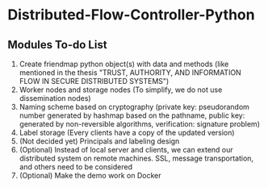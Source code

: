 # Distributed-Flow-Controller-Python

## Modules To-do List
1. Create friendmap python object(s) with data and methods (like mentioned in the thesis "TRUST, AUTHORITY, AND INFORMATION FLOW IN SECURE DISTRIBUTED SYSTEMS")
2. Worker nodes and storage nodes (To simplify, we do not use dissemination nodes)
3. Naming scheme based on cryptography (private key: pseudorandom number generated by hashmap based on the pathname, public key: generated by non-reversible algorithms, verification: signature problem)
4. Label storage (Every clients have a copy of the updated version)
5. (Not decided yet) Principals and labeling design
6. (Optional) Instead of local server and clients, we can extend our distributed system on remote machines. SSL, message transportation, and others need to be considered
7. (Optional) Make the demo work on Docker